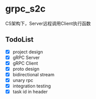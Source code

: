 # grpc_s2c

CS架构下，Server远程调用Client执行函数

## TodoList

- [X] project design
- [X] gRPC Server
- [X] gRPC Client
- [X] proto design
- [X] bidirectional stream
- [X] unary rpc
- [X] integration testing
- [X] task id in header
